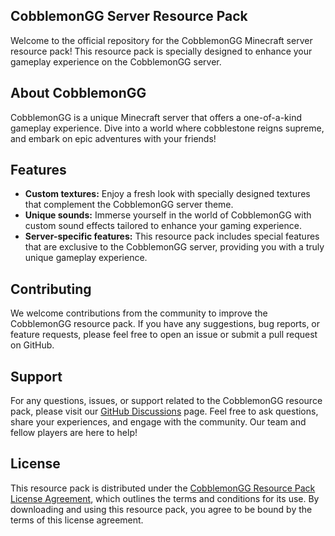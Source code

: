 ## CobblemonGG Server Resource Pack
Welcome to the official repository for the CobblemonGG Minecraft server resource pack! This resource pack is specially designed to enhance your gameplay experience on the CobblemonGG server.

## About CobblemonGG
CobblemonGG is a unique Minecraft server that offers a one-of-a-kind gameplay experience. Dive into a world where cobblestone reigns supreme, and embark on epic adventures with your friends!

## Features
- **Custom textures:** Enjoy a fresh look with specially designed textures that complement the CobblemonGG server theme.
- **Unique sounds:** Immerse yourself in the world of CobblemonGG with custom sound effects tailored to enhance your gaming experience.
- **Server-specific features:** This resource pack includes special features that are exclusive to the CobblemonGG server, providing you with a truly unique gameplay experience.

## Contributing
We welcome contributions from the community to improve the CobblemonGG resource pack. If you have any suggestions, bug reports, or feature requests, please feel free to open an issue or submit a pull request on GitHub.

## Support
For any questions, issues, or support related to the CobblemonGG resource pack, please visit our [GitHub Discussions](https://github.com/Cobblemon-gg/resource-pack/discussions) page. Feel free to ask questions, share your experiences, and engage with the community. Our team and fellow players are here to help!

## License
This resource pack is distributed under the [CobblemonGG Resource Pack License Agreement](https://github.com/Cobblemon-gg/resource-pack/blob/master/LICENSE), which outlines the terms and conditions for its use. By downloading and using this resource pack, you agree to be bound by the terms of this license agreement.